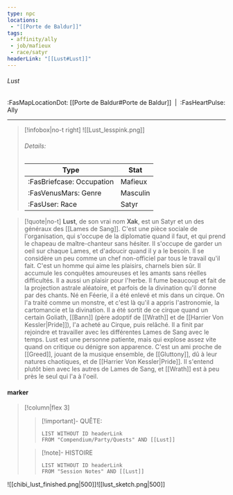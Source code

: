 ```yaml
---
type: npc
locations:
 - "[[Porte de Baldur]]"
tags:
 - affinity/ally
 - job/mafieux
 - race/satyr
headerLink: "[[Lust#Lust]]"
---
```

###### Lust
<span class="sub2">:FasMapLocationDot: [[Porte de Baldur#Porte de Baldur]]&nbsp;&nbsp;|&nbsp;&nbsp;:FasHeartPulse: Ally </span>
___

> [!infobox|no-t right]
> ![[Lust_lesspink.png]]
> ###### Details:
> | Type | Stat |
> | ---- | ---- |
> | :FasBriefcase: Occupation |  Mafieux |
> | :FasVenusMars: Genre | Masculin |
> | :FasUser: Race | Satyr |
<span class="clearfix"></span>

> [!quote|no-t]
>**Lust**, de son vrai nom **Xak**, est un Satyr et un des généraux des [[Lames de Sang]]. C'est une pièce sociale de l'organisation, qui s'occupe de la diplomatie quand il faut, et qui prend le chapeau de maître-chanteur sans hésiter. Il s'occupe de garder un oeil sur chaque Lames, et d'adoucir quand il y a le besoin. Il se considère un peu comme un chef non-officiel par tous le travail qu'il fait. 
>C'est un homme qui aime les plaisirs, charnels bien sûr. Il accumule les conquêtes amoureuses et les amants sans réelles difficultés. Il a aussi un plaisir pour l'herbe. Il fume beaucoup et fait de la projection astrale aléatoire, et parfois de la divination qu'il donne par des chants. 
>Né en Féerie, il a été enlevé et mis dans un cirque. On l'a traité comme un monstre, et c'est là qu'il a appris l'astronomie, la cartomancie et la divination. Il a été sortit de ce cirque quand un certain Goliath, [[Bann]] (père adoptif de [[Wrath]] et de [[Harrier Von Kessler|Pride]]), l'a acheté au Cirque, puis relâché.
>Il a finit par rejoindre et travailler avec les différentes Lames de Sang avec le temps.
>Lust est une personne patiente, mais qui explose assez vite quand on critique ou dénigre son apparence. 
>C'est un ami proche de [[Greed]], jouant de la musique ensemble, de [[Gluttony]], dû à leur natures chaotiques, et de [[Harrier Von Kessler|Pride]]. Il s'entend plutôt bien avec les autres de Lames de Sang, et [[Wrath]] est à peu près le seul qui l'a à l'oeil.
#### marker
> [!column|flex 3]
>> [!important]- QUÊTE:
>>```dataview
>>LIST WITHOUT ID headerLink
>>FROM "Compendium/Party/Quests" AND [[Lust]]
>
>>[!note]- HISTOIRE
>>```dataview
>>LIST WITHOUT ID headerLink
>>FROM "Session Notes" AND [[Lust]]

![[chibi_lust_finished.png|500]]![[lust_sketch.png|500]]